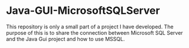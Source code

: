 # Java-GUI-MicrosoftSQLServer
This repository is only a small part of a project I have developed. The purpose of this is to share the connection between Microsoft SQL Server and the Java Gui project and how to use MSSQL.
